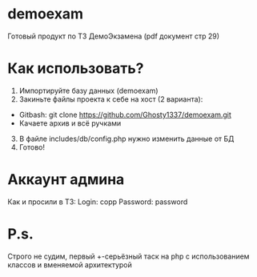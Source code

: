 # demoexam
Готовый продукт по ТЗ ДемоЭкзамена (pdf документ стр 29)
# Как использовать?
1) Импортируйте базу данных (demoexam)
2) Закиньте файлы проекта к себе на хост (2 варианта):
- Gitbash: git clone https://github.com/Ghosty1337/demoexam.git
- Качаете архив и всё ручками
3) В файле includes/db/config.php нужно изменить данные от БД
4) Готово!
# Аккаунт админа
Как и просили в ТЗ:
Login: copp
Password: password
# P.s.
Строго не судим, первый +-серьёзный таск на php с использованием классов и вменяемой архитектурой
